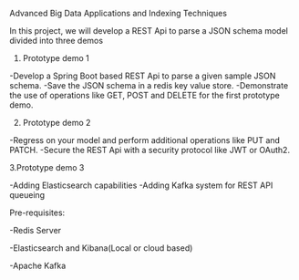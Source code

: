 Advanced Big Data Applications and Indexing Techniques


In this project, we will develop a REST Api to parse a JSON schema model divided into three demos

1. Prototype demo 1

-Develop a Spring Boot based REST Api to parse a given sample JSON schema.
-Save the JSON schema in a redis key value store.
-Demonstrate the use of operations like GET, POST and DELETE for the first prototype demo.


2. Prototype demo 2

-Regress on your model and perform additional operations like PUT and PATCH.
-Secure the REST Api with a security protocol like JWT or OAuth2.


3.Prototype demo 3

-Adding Elasticsearch capabilities
-Adding Kafka system for REST API queueing

Pre-requisites:

-Redis Server

-Elasticsearch and Kibana(Local or cloud based)

-Apache Kafka
